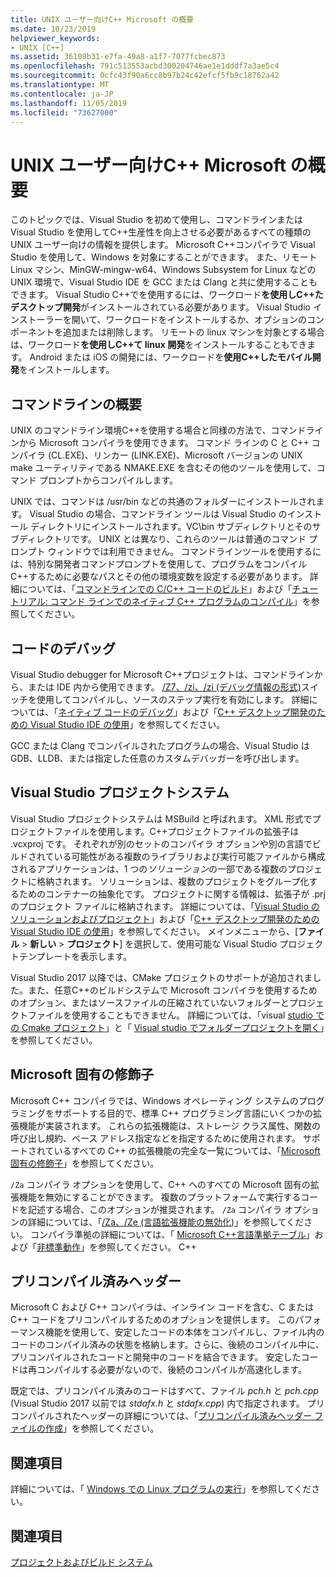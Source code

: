 ```yaml
---
title: UNIX ユーザー向けC++ Microsoft の概要
ms.date: 10/23/2019
helpviewer_keywords:
- UNIX [C++]
ms.assetid: 36108b31-e7fa-49a8-a1f7-7077fcbec873
ms.openlocfilehash: 791c513553acbd300204746ae1e1dddf7a3ae5c4
ms.sourcegitcommit: 0cfc43f90a6cc8b97b24c42efcf5fb9c18762a42
ms.translationtype: MT
ms.contentlocale: ja-JP
ms.lasthandoff: 11/05/2019
ms.locfileid: "73627000"
---
```

# <a name="introduction-to-microsoft-c-for-unix-users"></a>UNIX ユーザー向けC++ Microsoft の概要

このトピックでは、Visual Studio を初めて使用し、コマンドラインまたは Visual Studio を使用してC++生産性を向上させる必要があるすべての種類の UNIX ユーザー向けの情報を提供します。 Microsoft C++コンパイラで Visual Studio を使用して、Windows を対象にすることができます。 また、リモート Linux マシン、MinGW-mingw-w64、Windows Subsystem for Linux などの UNIX 環境で、Visual Studio IDE を GCC または Clang と共に使用することもできます。 Visual Studio C++でを使用するには、ワークロード**を使用しC++たデスクトップ開発**がインストールされている必要があります。 Visual Studio インストーラーを開いて、ワークロードをインストールするか、オプションのコンポーネントを追加または削除します。 リモートの linux マシンを対象とする場合は、ワークロード**を使用しC++て linux 開発**をインストールすることもできます。 Android または iOS の開発には、ワークロードを**使用C++したモバイル開発**をインストールします。

## <a name="getting-started-on-the-command-line"></a>コマンドラインの概要

UNIX のコマンドライン環境C++を使用する場合と同様の方法で、コマンドラインから Microsoft コンパイラを使用できます。 コマンド ラインの C と C++ コンパイラ (CL.EXE)、リンカー (LINK.EXE)、Microsoft バージョンの UNIX make ユーティリティである NMAKE.EXE を含むその他のツールを使用して、コマンド プロンプトからコンパイルします。

UNIX では、コマンドは /usr/bin などの共通のフォルダーにインストールされます。 Visual Studio の場合、コマンドライン ツールは Visual Studio のインストール ディレクトリにインストールされます。VC\bin サブディレクトリとそのサブディレクトリです。 UNIX とは異なり、これらのツールは普通のコマンド プロンプト ウィンドウでは利用できません。 コマンドラインツールを使用するには、特別な開発者コマンドプロンプトを使用して、プログラムをコンパイルC++するために必要なパスとその他の環境変数を設定する必要があります。 詳細については、「[コマンドラインでの C/C++ コードのビルド](../build/building-on-the-command-line.md)」および「[チュートリアル: コマンド ラインでのネイティブ C++ プログラムのコンパイル](../build/walkthrough-compiling-a-native-cpp-program-on-the-command-line.md)」を参照してください。

## <a name="debugging-your-code"></a>コードのデバッグ

Visual Studio debugger for Microsoft C++プロジェクトは、コマンドラインから、または IDE 内から使用できます。 [/Z7、/zi、/zi (デバッグ情報の形式)](../build/reference/z7-zi-zi-debug-information-format.md)スイッチを使用してコンパイルし、ソースのステップ実行を有効にします。 詳細については、「[ネイティブ コードのデバッグ](/visualstudio/debugger/debugging-native-code)」および「[C++ デスクトップ開発のための Visual Studio IDE の使用](../ide/using-the-visual-studio-ide-for-cpp-desktop-development.md)」を参照してください。

GCC または Clang でコンパイルされたプログラムの場合、Visual Studio は GDB、LLDB、または指定した任意のカスタムデバッガーを呼び出します。

## <a name="visual-studio-project-system"></a>Visual Studio プロジェクトシステム

Visual Studio プロジェクトシステムは MSBuild と呼ばれます。 XML 形式でプロジェクトファイルを使用します。C++プロジェクトファイルの拡張子は .vcxproj です。 それぞれが別のセットのコンパイラ オプションや別の言語でビルドされている可能性がある複数のライブラリおよび実行可能ファイルから構成されるアプリケーションは、1 つの*ソリューション*の一部である複数のプロジェクトに格納されます。 ソリューションは、複数のプロジェクトをグループ化するためのコンテナーの抽象化です。 プロジェクトに関する情報は、拡張子が .prj のプロジェクト ファイルに格納されます。 詳細については、「[Visual Studio のソリューションおよびプロジェクト](/visualstudio/ide/solutions-and-projects-in-visual-studio)」および「[C++ デスクトップ開発のための Visual Studio IDE の使用](../ide/using-the-visual-studio-ide-for-cpp-desktop-development.md)」を参照してください。 メインメニューから、[**ファイル** > **新しい** > **プロジェクト**] を選択して、使用可能な Visual Studio プロジェクトテンプレートを表示します。

Visual Studio 2017 以降では、CMake プロジェクトのサポートが追加されました。また、任意C++のビルドシステムで Microsoft コンパイラを使用するためのオプション、またはソースファイルの圧縮されていないフォルダーとプロジェクトファイルを使用することもできません。 詳細については、「visual [studio での Cmake プロジェクト](../build/cmake-projects-in-visual-studio.md)」と「 [Visual studio でフォルダープロジェクトを開く](../build/open-folder-projects-cpp.md)」を参照してください。

## <a name="microsoft-specific-modifiers"></a>Microsoft 固有の修飾子

Microsoft C++ コンパイラでは、Windows オペレーティング システムのプログラミングをサポートする目的で、標準 C++ プログラミング言語にいくつかの拡張機能が実装されます。 これらの拡張機能は、ストレージ クラス属性、関数の呼び出し規約、ベース アドレス指定などを指定するために使用されます。 サポートされているすべての C++ の拡張機能の完全な一覧については、「[Microsoft 固有の修飾子](../cpp/microsoft-specific-modifiers.md)」を参照してください。

`/Za` コンパイラ オプションを使用して、C++ へのすべての Microsoft 固有の拡張機能を無効にすることができます。 複数のプラットフォームで実行するコードを記述する場合、このオプションが推奨されます。 `/Za` コンパイラ オプションの詳細については、「[/Za、/Ze (言語拡張機能の無効化)](../build/reference/za-ze-disable-language-extensions.md)」を参照してください。 コンパイラ準拠の詳細については、「 [Microsoft C++言語準拠テーブル](../overview/visual-cpp-language-conformance.md)」および「[非標準動作](../cpp/nonstandard-behavior.md)」を参照してください。 C++

## <a name="precompiled-headers"></a>プリコンパイル済みヘッダー

Microsoft C および C++ コンパイラは、インライン コードを含む、C または C++ コードをプリコンパイルするためのオプションを提供します。 このパフォーマンス機能を使用して、安定したコードの本体をコンパイルし、ファイル内のコードのコンパイル済みの状態を格納します。さらに、後続のコンパイル中に、プリコンパイルされたコードと開発中のコードを結合できます。 安定したコードは再コンパイルする必要がないので、後続のコンパイルが高速化します。

既定では、プリコンパイル済みのコードはすべて、ファイル *pch.h* と *pch.cpp* (Visual Studio 2017 以前では *stdafx.h* と *stdafx.cpp*) 内で指定されます。 プリコンパイルされたヘッダーの詳細については、「[プリコンパイル済みヘッダー ファイルの作成](../build/creating-precompiled-header-files.md)」を参照してください。

## <a name="related-sections"></a>関連項目

詳細については、「 [Windows での Linux プログラムの実行](../porting/porting-from-unix-to-win32.md)」を参照してください。

## <a name="see-also"></a>関連項目

[プロジェクトおよびビルド システム](../build/projects-and-build-systems-cpp.md)
